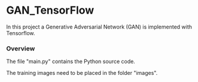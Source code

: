 # GAN_TensorFlow

In this project a Generative Adversarial Network (GAN) is implemented with Tensorflow.

### Overview

The file "main.py" contains the Python source code.

The training images need to be placed in the folder "images".
